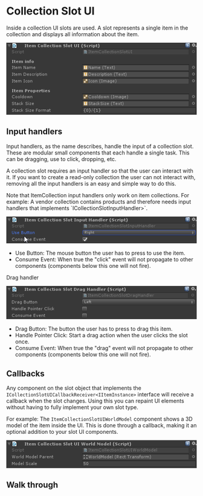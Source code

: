# Collection Slot UI

Inside a collection UI slots are used. A slot represents a single item in the collection and displays all information about the item.

![](Assets/ItemCollectionSlotUI.png)

## Input handlers

Input handlers, as the name describes, handle the input of a collection slot. These are modular small components that each handle a single task. This can be dragging, use to click, dropping, etc.

A collection slot requires an input handler so that the user can interact with it. If you want to create a read-only collection the user can not interact with, removing all the input handlers is an easy and simple way to do this.

<aside class="notice">
Note that ItemCollection input handlers only work on item collections. For example: A vendor collection contains products and therefore needs input handlers that implements `ICollectionSlotInputHandler<IVendorProduct<IItemInstance>>`.
</aside>

![](Assets/ItemCollectionSlotUIInputHandler.png)

- Use Button: The mouse button the user has to press to use the item.
- Consume Event: When true the "click" event will not propagate to other components (components below this one will not fire).

Drag handler

![](Assets/ItemCollectionSlotUIDragHandler.png)

- Drag Button: The button the user has to press to drag this item.
- Handle Pointer Click: Start a drag action when the user clicks the slot once.
- Consume Event: When true the "drag" event will not propagate to other components (components below this one will not fire).

## Callbacks

Any component on the slot object that implements the `ICollectionSlotUICallbackReceiver<IItemInstance>` interface will receive a callback when the slot changes. Using this you can repaint UI elements without having to fully implement your own slot type.

For example: The `ItemCollectionSlotUIWorldModel` component shows a 3D model of the item inside the UI. This is done through a callback, making it an optional addition to your slot UI components.

![](Assets/ItemCollectionUIWorldModel.png)

## Walk through

